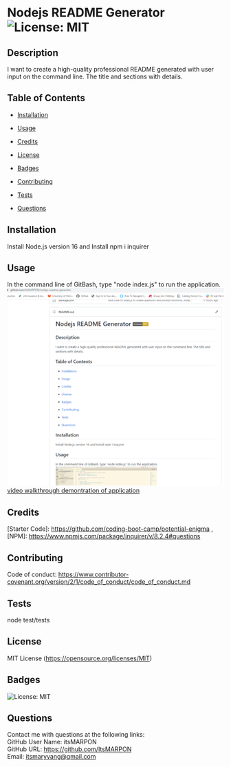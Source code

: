 # Nodejs README Generator ![License: MIT](https://img.shields.io/badge/License-MIT-yellow.svg)
        
## Description
I want to create a high-quality professional README generated with user input on the command line. The title and sections with details.

## Table of Contents

- [Installation](#installation)

- [Usage](#usage)

- [Credits](#credits)

- [License](#license)

- [Badges](#badges)

- [Contributing](#contributing)

- [Tests](#tests)

- [Questions](#questions)

## Installation <a name="installation"></a>
Install Node.js version 16 and Install npm i inquirer

## Usage <a name="usage"></a>
In the command line of GitBash, type "node index.js" to run the application.
![screenshot of Nodejs README generator in GitHub](./assets/images/nodejs-readme-github1.png)
<br />
[video walkthrough demontration of application](https://watch.screencastify.com/v/1JE7WDChtuIjlMdwkAvW)

## Credits <a name="credits"></a>
[Starter Code]: https://github.com/coding-boot-camp/potential-enigma ,[NPM]: https://www.npmjs.com/package/inquirer/v/8.2.4#questions 

## Contributing <a name="contributing"></a>
Code of conduct: https://www.contributor-covenant.org/version/2/1/code_of_conduct/code_of_conduct.md

## Tests <a name="tests"></a>
node test/tests

## License <a name="license"></a>
MIT License (https://opensource.org/licenses/MIT)

## Badges <a name="badges"></a>
![License: MIT](https://img.shields.io/badge/License-MIT-yellow.svg)

## Questions <a name="questions"></a>
Contact me with questions at the following links:
<br />
GitHub User Name: itsMARPON
<br />
GitHub URL: https://github.com/ItsMARPON
<br />
Email: itsmaryyang@gmail.com
      
